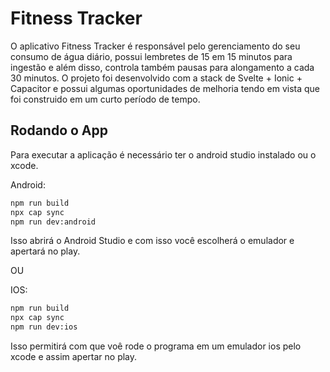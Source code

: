 # Fitness Tracker

O aplicativo Fitness Tracker é responsável pelo gerenciamento do seu consumo de água diário, possui lembretes de 15 em 15 minutos para ingestão e além disso, controla também pausas para alongamento a cada 30 minutos. O projeto foi desenvolvido com a stack de Svelte + Ionic + Capacitor e possui algumas oportunidades de melhoria tendo em vista que foi construido em um curto período de tempo.

## Rodando o App
Para executar a aplicação é necessário ter o android studio instalado ou o xcode.

Android:
```bash
npm run build
npx cap sync
npm run dev:android
```
Isso abrirá o Android Studio e com isso você escolherá o emulador e apertará no play.


OU

IOS:
```bash
npm run build
npx cap sync
npm run dev:ios
```
Isso permitirá com que voê rode o programa em um emulador ios pelo xcode e assim apertar no play.


